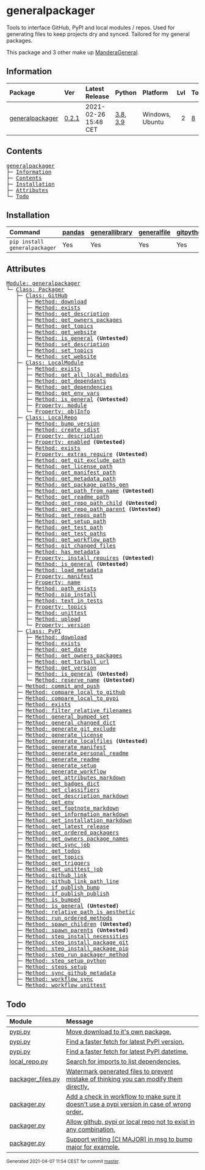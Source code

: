 # generalpackager
Tools to interface GitHub, PyPI and local modules / repos. Used for generating files to keep projects dry and synced. Tailored for my general packages.

This package and 3 other make up [ManderaGeneral](https://github.com/Mandera).

## Information
| Package                                                              | Ver                                                | Latest Release       | Python                                                                                                                   | Platform        |   Lvl | Todo                                                        | Tests   |
|:---------------------------------------------------------------------|:---------------------------------------------------|:---------------------|:-------------------------------------------------------------------------------------------------------------------------|:----------------|------:|:------------------------------------------------------------|:--------|
| [generalpackager](https://github.com/ManderaGeneral/generalpackager) | [0.2.1](https://pypi.org/project/generalpackager/) | 2021-02-26 15:48 CET | [3.8](https://www.python.org/downloads/release/python-380/), [3.9](https://www.python.org/downloads/release/python-390/) | Windows, Ubuntu |     2 | [8](https://github.com/ManderaGeneral/generalpackager#Todo) | 86.9 %  |

## Contents
<pre>
<a href='#generalpackager'>generalpackager</a>
├─ <a href='#Information'>Information</a>
├─ <a href='#Contents'>Contents</a>
├─ <a href='#Installation'>Installation</a>
├─ <a href='#Attributes'>Attributes</a>
└─ <a href='#Todo'>Todo</a>
</pre>

## Installation
| Command                       | <a href='https://pypi.org/project/pandas'>pandas</a>   | <a href='https://pypi.org/project/generallibrary'>generallibrary</a>   | <a href='https://pypi.org/project/generalfile'>generalfile</a>   | <a href='https://pypi.org/project/gitpython'>gitpython</a>   | <a href='https://pypi.org/project/requests'>requests</a>   |
|:------------------------------|:-------------------------------------------------------|:-----------------------------------------------------------------------|:-----------------------------------------------------------------|:-------------------------------------------------------------|:-----------------------------------------------------------|
| `pip install generalpackager` | Yes                                                    | Yes                                                                    | Yes                                                              | Yes                                                          | Yes                                                        |

## Attributes
<pre>
<a href='https://github.com/ManderaGeneral/generalpackager/blob/master/generalpackager/__init__.py#L1'>Module: generalpackager</a>
└─ <a href='https://github.com/ManderaGeneral/generalpackager/blob/master/generalpackager/packager.py#L23'>Class: Packager</a>
   ├─ <a href='https://github.com/ManderaGeneral/generalpackager/blob/master/generalpackager/api/github.py#L13'>Class: GitHub</a>
   │  ├─ <a href='https://github.com/ManderaGeneral/generalpackager/blob/master/generalpackager/api/github.py#L31'>Method: download</a>
   │  ├─ <a href='https://github.com/ManderaGeneral/generalpackager/blob/master/generalpackager/api/github.py#L27'>Method: exists</a>
   │  ├─ <a href='https://github.com/ManderaGeneral/generalpackager/blob/master/generalpackager/api/github.py#L80'>Method: get_description</a>
   │  ├─ <a href='https://github.com/ManderaGeneral/generalpackager/blob/master/generalpackager/api/github.py#L50'>Method: get_owners_packages</a>
   │  ├─ <a href='https://github.com/ManderaGeneral/generalpackager/blob/master/generalpackager/api/github.py#L68'>Method: get_topics</a>
   │  ├─ <a href='https://github.com/ManderaGeneral/generalpackager/blob/master/generalpackager/api/github.py#L58'>Method: get_website</a>
   │  ├─ <a href='https://github.com/ManderaGeneral/generalpackager/blob/master/generalpackager/api/shared.py#L4'>Method: is_general</a> <b>(Untested)</b>
   │  ├─ <a href='https://github.com/ManderaGeneral/generalpackager/blob/master/generalpackager/api/github.py#L86'>Method: set_description</a>
   │  ├─ <a href='https://github.com/ManderaGeneral/generalpackager/blob/master/generalpackager/api/github.py#L74'>Method: set_topics</a>
   │  └─ <a href='https://github.com/ManderaGeneral/generalpackager/blob/master/generalpackager/api/github.py#L64'>Method: set_website</a>
   ├─ <a href='https://github.com/ManderaGeneral/generalpackager/blob/master/generalpackager/api/local_module.py#L9'>Class: LocalModule</a>
   │  ├─ <a href='https://github.com/ManderaGeneral/generalpackager/blob/master/generalpackager/api/local_module.py#L23'>Method: exists</a>
   │  ├─ <a href='https://github.com/ManderaGeneral/generalpackager/blob/master/generalpackager/api/local_module.py#L60'>Method: get_all_local_modules</a>
   │  ├─ <a href='https://github.com/ManderaGeneral/generalpackager/blob/master/generalpackager/api/local_module.py#L71'>Method: get_dependants</a>
   │  ├─ <a href='https://github.com/ManderaGeneral/generalpackager/blob/master/generalpackager/api/local_module.py#L66'>Method: get_dependencies</a>
   │  ├─ <a href='https://github.com/ManderaGeneral/generalpackager/blob/master/generalpackager/api/local_module.py#L51'>Method: get_env_vars</a>
   │  ├─ <a href='https://github.com/ManderaGeneral/generalpackager/blob/master/generalpackager/api/shared.py#L4'>Method: is_general</a> <b>(Untested)</b>
   │  ├─ <a href='https://github.com/ManderaGeneral/generalpackager/blob/master/generalpackager/api/local_module.py#L33'>Property: module</a>
   │  └─ <a href='https://github.com/ManderaGeneral/generalpackager/blob/master/generalpackager/api/local_module.py#L42'>Property: objInfo</a>
   ├─ <a href='https://github.com/ManderaGeneral/generalpackager/blob/master/generalpackager/api/local_repo.py#L22'>Class: LocalRepo</a>
   │  ├─ <a href='https://github.com/ManderaGeneral/generalpackager/blob/master/generalpackager/api/local_repo.py#L163'>Method: bump_version</a>
   │  ├─ <a href='https://github.com/ManderaGeneral/generalpackager/blob/master/generalpackager/api/local_repo.py#L176'>Method: create_sdist</a>
   │  ├─ <a href='https://github.com/ManderaGeneral/generalpackager/blob/master/generalpackager/api/local_repo.py#L192'>Property: description</a>
   │  ├─ <a href='https://github.com/ManderaGeneral/generalpackager/blob/master/generalpackager/api/local_repo.py#L192'>Property: enabled</a> <b>(Untested)</b>
   │  ├─ <a href='https://github.com/ManderaGeneral/generalpackager/blob/master/generalpackager/api/local_repo.py#L62'>Method: exists</a>
   │  ├─ <a href='https://github.com/ManderaGeneral/generalpackager/blob/master/generalpackager/api/local_repo.py#L192'>Property: extras_require</a> <b>(Untested)</b>
   │  ├─ <a href='https://github.com/ManderaGeneral/generalpackager/blob/master/generalpackager/api/local_repo.py#L129'>Method: get_git_exclude_path</a>
   │  ├─ <a href='https://github.com/ManderaGeneral/generalpackager/blob/master/generalpackager/api/local_repo.py#L132'>Method: get_license_path</a>
   │  ├─ <a href='https://github.com/ManderaGeneral/generalpackager/blob/master/generalpackager/api/local_repo.py#L131'>Method: get_manifest_path</a>
   │  ├─ <a href='https://github.com/ManderaGeneral/generalpackager/blob/master/generalpackager/api/local_repo.py#L128'>Method: get_metadata_path</a>
   │  ├─ <a href='https://github.com/ManderaGeneral/generalpackager/blob/master/generalpackager/api/local_repo.py#L150'>Method: get_package_paths_gen</a>
   │  ├─ <a href='https://github.com/ManderaGeneral/generalpackager/blob/master/generalpackager/api/local_repo.py#L94'>Method: get_path_from_name</a> <b>(Untested)</b>
   │  ├─ <a href='https://github.com/ManderaGeneral/generalpackager/blob/master/generalpackager/api/local_repo.py#L127'>Method: get_readme_path</a>
   │  ├─ <a href='https://github.com/ManderaGeneral/generalpackager/blob/master/generalpackager/api/local_repo.py#L81'>Method: get_repo_path_child</a> <b>(Untested)</b>
   │  ├─ <a href='https://github.com/ManderaGeneral/generalpackager/blob/master/generalpackager/api/local_repo.py#L73'>Method: get_repo_path_parent</a> <b>(Untested)</b>
   │  ├─ <a href='https://github.com/ManderaGeneral/generalpackager/blob/master/generalpackager/api/local_repo.py#L86'>Method: get_repos_path</a>
   │  ├─ <a href='https://github.com/ManderaGeneral/generalpackager/blob/master/generalpackager/api/local_repo.py#L130'>Method: get_setup_path</a>
   │  ├─ <a href='https://github.com/ManderaGeneral/generalpackager/blob/master/generalpackager/api/local_repo.py#L134'>Method: get_test_path</a>
   │  ├─ <a href='https://github.com/ManderaGeneral/generalpackager/blob/master/generalpackager/api/local_repo.py#L138'>Method: get_test_paths</a>
   │  ├─ <a href='https://github.com/ManderaGeneral/generalpackager/blob/master/generalpackager/api/local_repo.py#L133'>Method: get_workflow_path</a>
   │  ├─ <a href='https://github.com/ManderaGeneral/generalpackager/blob/master/generalpackager/api/local_repo.py#L158'>Method: git_changed_files</a>
   │  ├─ <a href='https://github.com/ManderaGeneral/generalpackager/blob/master/generalpackager/api/local_repo.py#L44'>Method: has_metadata</a>
   │  ├─ <a href='https://github.com/ManderaGeneral/generalpackager/blob/master/generalpackager/api/local_repo.py#L192'>Property: install_requires</a> <b>(Untested)</b>
   │  ├─ <a href='https://github.com/ManderaGeneral/generalpackager/blob/master/generalpackager/api/shared.py#L4'>Method: is_general</a> <b>(Untested)</b>
   │  ├─ <a href='https://github.com/ManderaGeneral/generalpackager/blob/master/generalpackager/api/local_repo.py#L47'>Method: load_metadata</a>
   │  ├─ <a href='https://github.com/ManderaGeneral/generalpackager/blob/master/generalpackager/api/local_repo.py#L192'>Property: manifest</a>
   │  ├─ <a href='https://github.com/ManderaGeneral/generalpackager/blob/master/generalpackager/api/local_repo.py#L192'>Property: name</a>
   │  ├─ <a href='https://github.com/ManderaGeneral/generalpackager/blob/master/generalpackager/api/local_repo.py#L67'>Method: path_exists</a>
   │  ├─ <a href='https://github.com/ManderaGeneral/generalpackager/blob/master/generalpackager/api/local_repo.py#L167'>Method: pip_install</a>
   │  ├─ <a href='https://github.com/ManderaGeneral/generalpackager/blob/master/generalpackager/api/local_repo.py#L143'>Method: text_in_tests</a>
   │  ├─ <a href='https://github.com/ManderaGeneral/generalpackager/blob/master/generalpackager/api/local_repo.py#L192'>Property: topics</a>
   │  ├─ <a href='https://github.com/ManderaGeneral/generalpackager/blob/master/generalpackager/api/local_repo.py#L172'>Method: unittest</a>
   │  ├─ <a href='https://github.com/ManderaGeneral/generalpackager/blob/master/generalpackager/api/local_repo.py#L181'>Method: upload</a>
   │  └─ <a href='https://github.com/ManderaGeneral/generalpackager/blob/master/generalpackager/api/local_repo.py#L192'>Property: version</a>
   ├─ <a href='https://github.com/ManderaGeneral/generalpackager/blob/master/generalpackager/api/pypi.py#L25'>Class: PyPI</a>
   │  ├─ <a href='https://github.com/ManderaGeneral/generalpackager/blob/master/generalpackager/api/pypi.py#L49'>Method: download</a>
   │  ├─ <a href='https://github.com/ManderaGeneral/generalpackager/blob/master/generalpackager/api/pypi.py#L39'>Method: exists</a>
   │  ├─ <a href='https://github.com/ManderaGeneral/generalpackager/blob/master/generalpackager/api/pypi.py#L70'>Method: get_date</a>
   │  ├─ <a href='https://github.com/ManderaGeneral/generalpackager/blob/master/generalpackager/api/pypi.py#L61'>Method: get_owners_packages</a>
   │  ├─ <a href='https://github.com/ManderaGeneral/generalpackager/blob/master/generalpackager/api/pypi.py#L43'>Method: get_tarball_url</a>
   │  ├─ <a href='https://github.com/ManderaGeneral/generalpackager/blob/master/generalpackager/api/pypi.py#L65'>Method: get_version</a>
   │  ├─ <a href='https://github.com/ManderaGeneral/generalpackager/blob/master/generalpackager/api/shared.py#L4'>Method: is_general</a> <b>(Untested)</b>
   │  └─ <a href='https://github.com/ManderaGeneral/generalpackager/blob/master/generalpackager/api/pypi.py#L75'>Method: reserve_name</a> <b>(Untested)</b>
   ├─ <a href='https://github.com/ManderaGeneral/generalpackager/blob/master/generalpackager/packager_github.py#L22'>Method: commit_and_push</a>
   ├─ <a href='https://github.com/ManderaGeneral/generalpackager/blob/master/generalpackager/packager_files.py#L82'>Method: compare_local_to_github</a>
   ├─ <a href='https://github.com/ManderaGeneral/generalpackager/blob/master/generalpackager/packager_files.py#L89'>Method: compare_local_to_pypi</a>
   ├─ <a href='https://github.com/ManderaGeneral/generalpackager/blob/master/generalpackager/packager.py#L53'>Method: exists</a>
   ├─ <a href='https://github.com/ManderaGeneral/generalpackager/blob/master/generalpackager/packager_files.py#L62'>Method: filter_relative_filenames</a>
   ├─ <a href='https://github.com/ManderaGeneral/generalpackager/blob/master/generalpackager/packager_relations.py#L19'>Method: general_bumped_set</a>
   ├─ <a href='https://github.com/ManderaGeneral/generalpackager/blob/master/generalpackager/packager_relations.py#L25'>Method: general_changed_dict</a>
   ├─ <a href='https://github.com/ManderaGeneral/generalpackager/blob/master/generalpackager/packager_files.py#L153'>Method: generate_git_exclude</a>
   ├─ <a href='https://github.com/ManderaGeneral/generalpackager/blob/master/generalpackager/packager_files.py#L159'>Method: generate_license</a>
   ├─ <a href='https://github.com/ManderaGeneral/generalpackager/blob/master/generalpackager/packager.py#L71'>Method: generate_localfiles</a> <b>(Untested)</b>
   ├─ <a href='https://github.com/ManderaGeneral/generalpackager/blob/master/generalpackager/packager_files.py#L144'>Method: generate_manifest</a>
   ├─ <a href='https://github.com/ManderaGeneral/generalpackager/blob/master/generalpackager/packager_files.py#L219'>Method: generate_personal_readme</a>
   ├─ <a href='https://github.com/ManderaGeneral/generalpackager/blob/master/generalpackager/packager_files.py#L187'>Method: generate_readme</a>
   ├─ <a href='https://github.com/ManderaGeneral/generalpackager/blob/master/generalpackager/packager_files.py#L96'>Method: generate_setup</a>
   ├─ <a href='https://github.com/ManderaGeneral/generalpackager/blob/master/generalpackager/packager_files.py#L171'>Method: generate_workflow</a>
   ├─ <a href='https://github.com/ManderaGeneral/generalpackager/blob/master/generalpackager/packager_markdown.py#L153'>Method: get_attributes_markdown</a>
   ├─ <a href='https://github.com/ManderaGeneral/generalpackager/blob/master/generalpackager/packager_markdown.py#L10'>Method: get_badges_dict</a>
   ├─ <a href='https://github.com/ManderaGeneral/generalpackager/blob/master/generalpackager/packager_metadata.py#L26'>Method: get_classifiers</a>
   ├─ <a href='https://github.com/ManderaGeneral/generalpackager/blob/master/generalpackager/packager_markdown.py#L48'>Method: get_description_markdown</a>
   ├─ <a href='https://github.com/ManderaGeneral/generalpackager/blob/master/generalpackager/packager_workflow.py#L69'>Method: get_env</a>
   ├─ <a href='https://github.com/ManderaGeneral/generalpackager/blob/master/generalpackager/packager_markdown.py#L160'>Method: get_footnote_markdown</a>
   ├─ <a href='https://github.com/ManderaGeneral/generalpackager/blob/master/generalpackager/packager_markdown.py#L56'>Method: get_information_markdown</a>
   ├─ <a href='https://github.com/ManderaGeneral/generalpackager/blob/master/generalpackager/packager_markdown.py#L85'>Method: get_installation_markdown</a>
   ├─ <a href='https://github.com/ManderaGeneral/generalpackager/blob/master/generalpackager/packager_pypi.py#L6'>Method: get_latest_release</a>
   ├─ <a href='https://github.com/ManderaGeneral/generalpackager/blob/master/generalpackager/packager_relations.py#L6'>Method: get_ordered_packagers</a>
   ├─ <a href='https://github.com/ManderaGeneral/generalpackager/blob/master/generalpackager/packager_relations.py#L13'>Method: get_owners_package_names</a>
   ├─ <a href='https://github.com/ManderaGeneral/generalpackager/blob/master/generalpackager/packager_workflow.py#L103'>Method: get_sync_job</a>
   ├─ <a href='https://github.com/ManderaGeneral/generalpackager/blob/master/generalpackager/packager_markdown.py#L22'>Method: get_todos</a>
   ├─ <a href='https://github.com/ManderaGeneral/generalpackager/blob/master/generalpackager/packager_metadata.py#L16'>Method: get_topics</a>
   ├─ <a href='https://github.com/ManderaGeneral/generalpackager/blob/master/generalpackager/packager_workflow.py#L22'>Method: get_triggers</a>
   ├─ <a href='https://github.com/ManderaGeneral/generalpackager/blob/master/generalpackager/packager_workflow.py#L89'>Method: get_unittest_job</a>
   ├─ <a href='https://github.com/ManderaGeneral/generalpackager/blob/master/generalpackager/packager_markdown.py#L119'>Method: github_link</a>
   ├─ <a href='https://github.com/ManderaGeneral/generalpackager/blob/master/generalpackager/packager_markdown.py#L128'>Method: github_link_path_line</a>
   ├─ <a href='https://github.com/ManderaGeneral/generalpackager/blob/master/generalpackager/packager_workflow.py#L156'>Method: if_publish_bump</a>
   ├─ <a href='https://github.com/ManderaGeneral/generalpackager/blob/master/generalpackager/packager_workflow.py#L163'>Method: if_publish_publish</a>
   ├─ <a href='https://github.com/ManderaGeneral/generalpackager/blob/master/generalpackager/packager_metadata.py#L32'>Method: is_bumped</a>
   ├─ <a href='https://github.com/ManderaGeneral/generalpackager/blob/master/generalpackager/api/shared.py#L4'>Method: is_general</a> <b>(Untested)</b>
   ├─ <a href='https://github.com/ManderaGeneral/generalpackager/blob/master/generalpackager/packager_files.py#L46'>Method: relative_path_is_aesthetic</a>
   ├─ <a href='https://github.com/ManderaGeneral/generalpackager/blob/master/generalpackager/packager_workflow.py#L119'>Method: run_ordered_methods</a>
   ├─ <a href='https://github.com/ManderaGeneral/generalpackager/blob/master/generalpackager/packager.py#L65'>Method: spawn_children</a> <b>(Untested)</b>
   ├─ <a href='https://github.com/ManderaGeneral/generalpackager/blob/master/generalpackager/packager.py#L68'>Method: spawn_parents</a> <b>(Untested)</b>
   ├─ <a href='https://github.com/ManderaGeneral/generalpackager/blob/master/generalpackager/packager_workflow.py#L44'>Method: step_install_necessities</a>
   ├─ <a href='https://github.com/ManderaGeneral/generalpackager/blob/master/generalpackager/packager_workflow.py#L59'>Method: step_install_package_git</a>
   ├─ <a href='https://github.com/ManderaGeneral/generalpackager/blob/master/generalpackager/packager_workflow.py#L51'>Method: step_install_package_pip</a>
   ├─ <a href='https://github.com/ManderaGeneral/generalpackager/blob/master/generalpackager/packager_workflow.py#L112'>Method: step_run_packager_method</a>
   ├─ <a href='https://github.com/ManderaGeneral/generalpackager/blob/master/generalpackager/packager_workflow.py#L37'>Method: step_setup_python</a>
   ├─ <a href='https://github.com/ManderaGeneral/generalpackager/blob/master/generalpackager/packager_workflow.py#L80'>Method: steps_setup</a>
   ├─ <a href='https://github.com/ManderaGeneral/generalpackager/blob/master/generalpackager/packager_github.py#L14'>Method: sync_github_metadata</a>
   ├─ <a href='https://github.com/ManderaGeneral/generalpackager/blob/master/generalpackager/packager_workflow.py#L134'>Method: workflow_sync</a>
   └─ <a href='https://github.com/ManderaGeneral/generalpackager/blob/master/generalpackager/packager_workflow.py#L126'>Method: workflow_unittest</a>
</pre>

## Todo
| Module                                                                                                                             | Message                                                                                                                                                                                                  |
|:-----------------------------------------------------------------------------------------------------------------------------------|:---------------------------------------------------------------------------------------------------------------------------------------------------------------------------------------------------------|
| <a href='https://github.com/ManderaGeneral/generalpackager/blob/master/generalpackager/api/pypi.py#L1'>pypi.py</a>                 | <a href='https://github.com/ManderaGeneral/generalpackager/blob/master/generalpackager/api/pypi.py#L11'>Move download to it's own package.</a>                                                           |
| <a href='https://github.com/ManderaGeneral/generalpackager/blob/master/generalpackager/api/pypi.py#L1'>pypi.py</a>                 | <a href='https://github.com/ManderaGeneral/generalpackager/blob/master/generalpackager/api/pypi.py#L67'>Find a faster fetch for latest PyPI version.</a>                                                 |
| <a href='https://github.com/ManderaGeneral/generalpackager/blob/master/generalpackager/api/pypi.py#L1'>pypi.py</a>                 | <a href='https://github.com/ManderaGeneral/generalpackager/blob/master/generalpackager/api/pypi.py#L72'>Find a faster fetch for latest PyPI datetime.</a>                                                |
| <a href='https://github.com/ManderaGeneral/generalpackager/blob/master/generalpackager/api/local_repo.py#L1'>local_repo.py</a>     | <a href='https://github.com/ManderaGeneral/generalpackager/blob/master/generalpackager/api/local_repo.py#L24'>Search for imports to list dependencies.</a>                                               |
| <a href='https://github.com/ManderaGeneral/generalpackager/blob/master/generalpackager/packager_files.py#L1'>packager_files.py</a> | <a href='https://github.com/ManderaGeneral/generalpackager/blob/master/generalpackager/packager_files.py#L30'>Watermark generated files to prevent mistake of thinking you can modify them directly.</a> |
| <a href='https://github.com/ManderaGeneral/generalpackager/blob/master/generalpackager/packager.py#L1'>packager.py</a>             | <a href='https://github.com/ManderaGeneral/generalpackager/blob/master/generalpackager/packager.py#L4'>Add a check in workflow to make sure it doesn't use a pypi version in case of wrong order.</a>    |
| <a href='https://github.com/ManderaGeneral/generalpackager/blob/master/generalpackager/packager.py#L1'>packager.py</a>             | <a href='https://github.com/ManderaGeneral/generalpackager/blob/master/generalpackager/packager.py#L26'>Allow github, pypi or local repo not to exist in any combination.</a>                            |
| <a href='https://github.com/ManderaGeneral/generalpackager/blob/master/generalpackager/packager.py#L1'>packager.py</a>             | <a href='https://github.com/ManderaGeneral/generalpackager/blob/master/generalpackager/packager.py#L27'>Support writing [CI MAJOR] in msg to bump major for example.</a>                                 |

<sup>
Generated 2021-04-07 11:54 CEST for commit <a href='https://github.com/ManderaGeneral/generalpackager/commit/master'>master</a>.
</sup>
